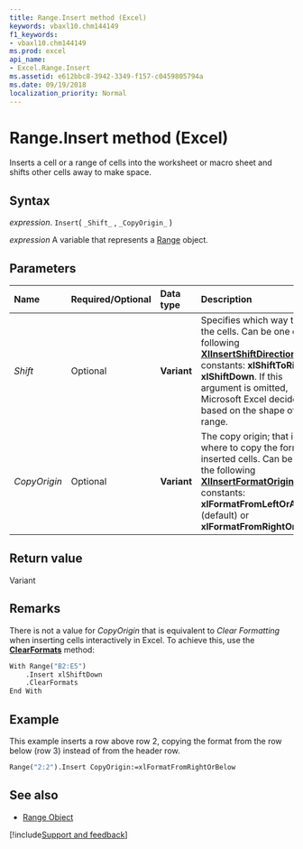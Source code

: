 ```yaml
---
title: Range.Insert method (Excel)
keywords: vbaxl10.chm144149
f1_keywords:
- vbaxl10.chm144149
ms.prod: excel
api_name:
- Excel.Range.Insert
ms.assetid: e612bbc8-3942-3349-f157-c0459805794a
ms.date: 09/19/2018
localization_priority: Normal
---
```



# Range.Insert method (Excel)

Inserts a cell or a range of cells into the worksheet or macro sheet and shifts other cells away to make space.


## Syntax

_expression_. `Insert`( `_Shift_` , `_CopyOrigin_` )

_expression_ A variable that represents a [Range](excel.range-graph-property.md) object.


## Parameters

|Name|Required/Optional|Data type|Description|
|:-----|:-----|:-----|:-----|
| _Shift_|Optional| **Variant**|Specifies which way to shift the cells. Can be one of the following **[XlInsertShiftDirection](Excel.XlInsertShiftDirection.md)** constants: **xlShiftToRight** or **xlShiftDown**. If this argument is omitted, Microsoft Excel decides based on the shape of the range.|
| _CopyOrigin_|Optional| **Variant**|The copy origin; that is, from where to copy the format for inserted cells. Can be one of the following **[XlInsertFormatOrigin](Excel.XlInsertFormatOrigin.md)** constants: **xlFormatFromLeftOrAbove** (default) or **xlFormatFromRightOrBelow**.|

## Return value

Variant

## Remarks

There is not a value for _CopyOrigin_ that is equivalent to _Clear Formatting_ when inserting cells interactively in Excel. To achieve this, use the **[ClearFormats](Excel.Range.ClearFormats.md)** method:

```vb
With Range("B2:E5")
    .Insert xlShiftDown
    .ClearFormats
End With
```

## Example

This example inserts a row above row 2, copying the format from the row below (row 3) instead of from the header row.


```vb
Range("2:2").Insert CopyOrigin:=xlFormatFromRightOrBelow
```

## See also

- [Range Object](Excel.Range(object).md)

[!include[Support and feedback](~/includes/feedback-boilerplate.md)]
